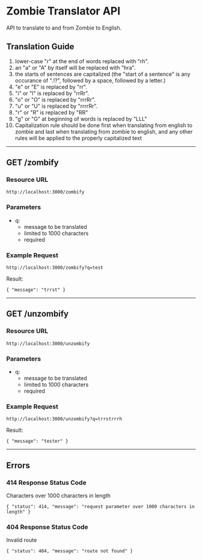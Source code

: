 Zombie Translator API
===

API to translate to and from Zombie to English.

## Translation Guide

1. lower-case "r" at the end of words replaced with "rh".
2. an "a" or "A" by itself will be replaced with "hra".
3. the starts of sentences are capitalized (the "start of a sentence" is any occurance of ".!?", followed by a space, followed by a letter.)
4. "e" or "E" is replaced by "rr".
5. "i" or "I" is replaced by "rrRr".
6. "o" or "O" is replaced by "rrrRr".
7. "u" or "U" is replaced by "rrrrRr".
8. "r" or "R" is replaced by "RR"
9. "g" or "G" at beginning of words is replaced by "LLL"
10. Capitalization rule should be done first when translating from english to zombie and last when translating from zombie to english, and any other rules will be applied to the properly capitalized text


---

## GET /zombify

### Resource URL

  `http://localhost:3000/zombify`

### Parameters

- q:
  - message to be translated
  - limited to 1000 characters
  - required

### Example Request

`http://localhost:3000/zombify?q=test`

Result:
  
`{ "message": "trrst" }`

---

## GET /unzombify

### Resource URL

  `http://localhost:3000/unzombify`

### Parameters

- q:
  - message to be translated
  - limited to 1000 characters
  - required

### Example Request

`http://localhost:3000/unzombify?q=trrstrrrh`

Result:
  
`{ "message": "tester" }`

---

## Errors

### 414 Response Status Code

Characters over 1000 characters in length

`{ "status": 414, "message": "request parameter over 1000 characters in length" }`

### 404 Response Status Code

Invalid route

`{ "status": 404, "message": "route not found" }`


 

